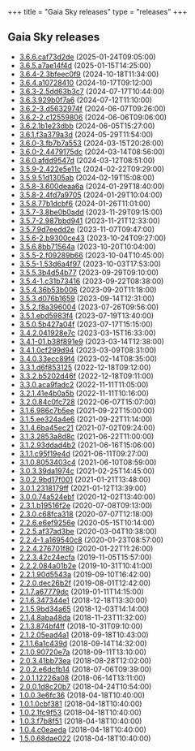 +++
title = "Gaia Sky releases"
type = "releases"
+++

## Gaia Sky releases

- [3.6.6.caf73d2de](./v3.6.6.caf73d2de/) (2025-01-24T09:05:00)
- [3.6.5.a7ae14f4d](./v3.6.5.a7ae14f4d/) (2025-01-15T14:25:00)
- [3.6.4-2.3bfeec0f9](./v3.6.4-2.3bfeec0f9/) (2024-10-18T11:34:00)
- [3.6.4.a10728410](./v3.6.4.a10728410/) (2024-10-17T09:12:00)
- [3.6.3-2.5dd63b3c7](./v3.6.3-2.5dd63b3c7/) (2024-07-17T10:44:00)
- [3.6.3.929b0f7a6](./v3.6.3.929b0f7a6/) (2024-07-12T11:10:00)
- [3.6.2-3.d5632974f](./v3.6.2-3.d5632974f/) (2024-06-07T09:26:00)
- [3.6.2-2.c12559806](./v3.6.2-2.c12559806/) (2024-06-06T09:06:00)
- [3.6.2.1b1e23dbb](./v3.6.2.1b1e23dbb/) (2024-06-05T15:27:00)
- [3.6.1.f3a379a3d](./v3.6.1.f3a379a3d/) (2024-05-29T11:54:00)
- [3.6.0-3.fb7b7a553](./v3.6.0-3.fb7b7a553/) (2024-03-15T20:26:00)
- [3.6.0-2.4479175dc](./v3.6.0-2.4479175dc/) (2024-03-14T08:56:00)
- [3.6.0.afdd9547d](./v3.6.0.afdd9547d/) (2024-03-12T08:51:00)
- [3.5.9-2.422e5e11c](./v3.5.9-2.422e5e11c/) (2024-02-22T09:29:00)
- [3.5.9.51d1305ab](./v3.5.9.51d1305ab/) (2024-02-19T15:08:00)
- [3.5.8-3.600deaa6a](./v3.5.8-3.600deaa6a/) (2024-01-29T18:40:00)
- [3.5.8-2.4fd7a9705](./v3.5.8-2.4fd7a9705/) (2024-01-29T10:04:00)
- [3.5.8.77b1dcbf6](./v3.5.8.77b1dcbf6/) (2024-01-26T11:01:00)
- [3.5.7-3.8be0b0add](./v3.5.7-3.8be0b0add/) (2023-11-29T09:15:00)
- [3.5.7-2.987bbd941](./v3.5.7-2.987bbd941/) (2023-11-21T12:33:00)
- [3.5.7.9d7eedd2e](./v3.5.7.9d7eedd2e/) (2023-11-07T09:47:00)
- [3.5.6-2.b9300ce43](./v3.5.6-2.b9300ce43/) (2023-10-24T09:27:00)
- [3.5.6.8bb71564a](./v3.5.6.8bb71564a/) (2023-10-20T10:04:00)
- [3.5.5-2.f09289b66](./v3.5.5-2.f09289b66/) (2023-10-04T10:45:00)
- [3.5.5-1.53d6a4f97](./v3.5.5-1.53d6a4f97/) (2023-10-03T17:53:00)
- [3.5.5.3b4d54b77](./v3.5.5.3b4d54b77/) (2023-09-29T09:10:00)
- [3.5.4-1.c31b73416](./v3.5.4-1.c31b73416/) (2023-09-22T08:38:00)
- [3.5.4.36b53b006](./v3.5.4.36b53b006/) (2023-09-20T11:18:00)
- [3.5.3.d076b1659](./v3.5.3.d076b1659/) (2023-09-14T12:31:00)
- [3.5.2.f8a396004](./v3.5.2.f8a396004/) (2023-07-26T09:56:00)
- [3.5.1.ebd5983f4](./v3.5.1.ebd5983f4/) (2023-07-19T13:40:00)
- [3.5.0.5b427a04f](./v3.5.0.5b427a04f/) (2023-07-17T15:15:00)
- [3.4.2.041928e7c](./v3.4.2.041928e7c/) (2023-03-15T16:33:00)
- [3.4.1-01.b38f891e9](./v3.4.1-01.b38f891e9/) (2023-03-14T12:38:00)
- [3.4.1.0cf299d94](./v3.4.1.0cf299d94/) (2023-03-09T08:31:00)
- [3.4.0.33ecc89f4](./v3.4.0.33ecc89f4/) (2023-02-14T08:35:00)
- [3.3.1.d6f853125](./v3.3.1.d6f853125/) (2022-12-18T09:12:00)
- [3.3.2.b5202d46f](./v3.3.2.b5202d46f/) (2022-12-18T09:11:00)
- [3.3.0.aca9fadc2](./v3.3.0.aca9fadc2/) (2022-11-11T11:05:00)
- [3.2.1.41e4b0a5b](./v3.2.1.41e4b0a5b/) (2022-11-11T10:16:00)
- [3.2.0.84c0fc728](./v3.2.0.84c0fc728/) (2022-06-07T15:07:00)
- [3.1.6.986c7b5ee](./v3.1.6.986c7b5ee/) (2021-09-22T15:00:00)
- [3.1.5.ee324a4e6](./v3.1.5.ee324a4e6/) (2021-09-22T11:14:00)
- [3.1.4.6ba45ec21](./v3.1.4.6ba45ec21/) (2021-07-02T09:24:00)
- [3.1.3.2853a8d8c](./v3.1.3.2853a8d8c/) (2021-06-22T11:00:00)
- [3.1.2.93ddad4b2](./v3.1.2.93ddad4b2/) (2021-06-16T15:06:00)
- [3.1.1.c95f19e4d](./v3.1.1.c95f19e4d/) (2021-06-11T09:27:00)
- [3.1.0.8053403c4](./v3.1.0.8053403c4/) (2021-06-10T08:59:00)
- [3.0.3.39da1974c](./v3.0.3.39da1974c/) (2021-02-25T14:45:00)
- [3.0.2.9bd17f001](./v3.0.2.9bd17f001/) (2021-01-21T13:48:00)
- [3.0.1.2318179ff](./v3.0.1.2318179ff/) (2021-01-12T13:39:00)
- [3.0.0.74a524ebf](./v3.0.0.74a524ebf/) (2020-12-02T13:40:00)
- [2.3.1.b19516f2e](./v2.3.1.b19516f2e/) (2020-07-08T09:13:00)
- [2.3.0.c68fca318](./v2.3.0.c68fca318/) (2020-07-07T12:18:00)
- [2.2.6.e6ef9256e](./v2.2.6.e6ef9256e/) (2020-05-15T10:14:00)
- [2.2.5.af37ad3be](./v2.2.5.af37ad3be/) (2020-03-04T10:38:00)
- [2.2.4-1.a169540c8](./v2.2.4-1.a169540c8/) (2020-01-23T08:57:00)
- [2.2.4.276701f80](./v2.2.4.276701f80/) (2020-01-22T11:26:00)
- [2.2.3.42c24ecfa](./v2.2.3.42c24ecfa/) (2019-11-05T15:57:00)
- [2.2.2.084a01b2e](./v2.2.2.084a01b2e/) (2019-10-31T10:41:00)
- [2.2.1.90d5543a](./v2.2.1.90d5543a/) (2019-09-10T16:42:00)
- [2.2.0.dec26b2f](./v2.2.0.dec26b2f/) (2019-08-01T12:42:00)
- [2.1.7.a67779dc](./v2.1.7.a67779dc/) (2019-01-11T14:15:00)
- [2.1.6.347344e1](./v2.1.6.347344e1/) (2018-12-18T13:30:00)
- [2.1.5.9bd34a65](./v2.1.5.9bd34a65/) (2018-12-03T14:14:00)
- [2.1.4.8aba48da](./v2.1.4.8aba48da/) (2018-11-23T11:32:00)
- [2.1.3.874bf4ff](./v2.1.3.874bf4ff/) (2018-10-31T09:10:00)
- [2.1.2.05ead4a1](./v2.1.2.05ead4a1/) (2018-09-18T10:43:00)
- [2.1.1.6a1c439d](./v2.1.1.6a1c439d/) (2018-09-14T14:32:00)
- [2.1.0.90720e7a](./v2.1.0.90720e7a/) (2018-09-11T13:10:00)
- [2.0.3.41bb73ea](./v2.0.3.41bb73ea/) (2018-08-28T12:02:00)
- [2.0.2.e6dcfb14](./v2.0.2.e6dcfb14/) (2018-07-06T09:39:00)
- [2.0.1.12226a08](./v2.0.1.12226a08/) (2018-06-14T13:11:00)
- [2.0.0.1d8c20b7](./v2.0.0.1d8c20b7/) (2018-04-24T10:54:00)
- [1.0.0.3e6fc36](./v1.0.0.3e6fc36/) (2018-04-18T10:40:00)
- [1.0.1.0cbf381](./v1.0.1.0cbf381/) (2018-04-18T10:40:00)
- [1.0.2.1fc9f53](./v1.0.2.1fc9f53/) (2018-04-18T10:40:00)
- [1.0.3.f7b8f51](./v1.0.3.f7b8f51/) (2018-04-18T10:40:00)
- [1.0.4.c0eaeda](./v1.0.4.c0eaeda/) (2018-04-18T10:40:00)
- [1.5.0.68dae022](./v1.5.0.68dae022/) (2018-04-18T10:40:00)
